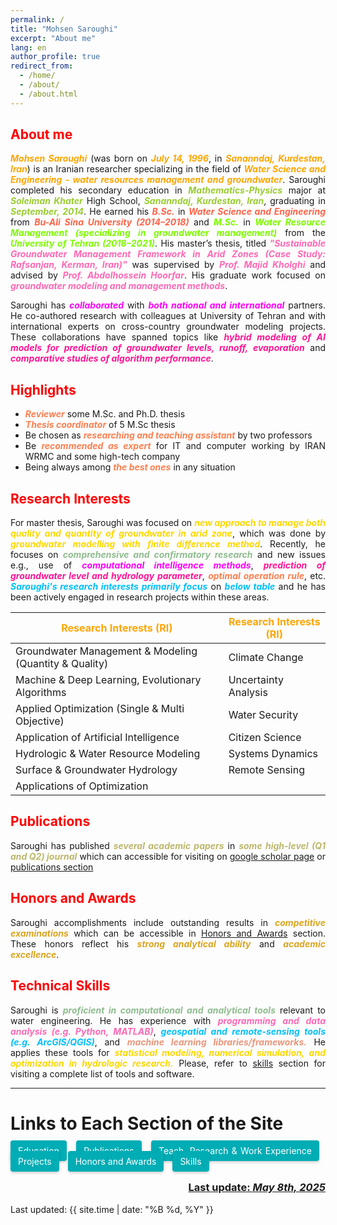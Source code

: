 ```yaml
---
permalink: /
title: "Mohsen Saroughi"
excerpt: "About me"
lang: en
author_profile: true
redirect_from:
  - /home/
  - /about/
  - /about.html
---
```


<head>
  <style>
    .cta-button {
  padding: 12px 24px;
  border-radius: 4px;
  background-color: #00adb5;
  /* color: white; */
  color: #fff;
  border: none;
  box-shadow: 0 2px 4px rgba(0,0,0,0.2);
  transition: 0.2s ease-in-out;
  flex: 1 1 auto;
  max-width: 100%;
  text-align: center;
  margin: 5px 0;
  padding: 8px 12px;
  margin-right: 10px;
  margin-bottom: 10px;
   text-decoration: none;
}

  .small-font {
      font-size: smaller;
    }

.cta-button:visited {
  color: #fff;
}

.cta-button:active {
  color: #fff;
}

.cta-button:hover {
  background: #6aa9ad;
  transform: scale(1.05);
}


.button-container {
  display: flex;
  flex-wrap: wrap;
  max-width: 1200px;
  margin: 0 auto;
  <!-- justify-content: space-between; -->
}

  </style>
</head>

<style>body {text-align: justify}</style>

## <span style="color:red">About me</span>
***<span style="color:orange">Mohsen Saroughi</span>*** (was born on ***<span style="color:orange">July 14, 1996</span>***, in ***<span style="color:orange">Sananndaj, Kurdestan, Iran</span>***) is an Iranian researcher specializing in the field of ***<span style="color:orange">Water Science and Engineering - water resources management and groundwater</span>***. Saroughi completed his secondary education in ***<span style="color:YellowGreen">Mathematics-Physics</span>*** major at ***<span style="color:YellowGreen">Soleiman Khater</span>*** High School, ***<span style="color:YellowGreen">Sananndaj, Kurdestan, Iran</span>***, graduating in ***<span style="color:YellowGreen">September, 2014</span>***. He earned his ***<span style="color:Tomato">B.Sc.</span>*** in ***<span style="color:Tomato">Water Science and Engineering</span>*** from ***<span style="color:Tomato">Bu-Ali Sina University (2014–2018)</span>*** and ***<span style="color:LawnGreen">M.Sc.</span>*** in ***<span style="color:LawnGreen">Water Resource Management (specializing in groundwater management)</span>*** from the ***<span style="color:LawnGreen">University of Tehran (2018–2021)</span>***. His master’s thesis, titled ***<span style="color:HotPink">"Sustainable Groundwater Management Framework in Arid Zones (Case Study: Rafsanjan, Kerman, Iran)"</span>*** was supervised by ***<span style="color:HotPink">Prof. Majid Kholghi</span>*** and advised by ***<span style="color:HotPink">Prof. Abdolhossein Hoorfar</span>***. His graduate work focused on ***<span style="color:HotPink">groundwater modeling and management methods</span>***.

Saroughi has ***<span style="color:Fuchsia">collaborated</span>*** with ***<span style="color:Fuchsia">both national and international</span>*** partners. He co-authored research with colleagues at University of Tehran and with international experts on cross-country groundwater modeling projects. These collaborations have spanned topics like ***<span style="color:DeepPink">hybrid modeling of AI models for prediction of groundwater levels, runoff, evaporation</span>*** and ***<span style="color:DeepPink">comparative studies of algorithm performance</span>***.

## <span style="color:red">Highlights</span>
* ***<span style="color:Coral">Reviewer</span>*** some M.Sc. and Ph.D. thesis
* ***<span style="color:Coral">Thesis coordinator</span>*** of 5 M.Sc thesis
* Be chosen as ***<span style="color:Coral">researching and teaching assistant</span>*** by two professors
* Be ***<span style="color:Coral">recommended as expert</span>*** for IT and computer working by IRAN WRMC and some high-tech company
* Being always among ***<span style="color:Coral">the best ones</span>*** in any situation

## <span style="color:red">Research Interests</span>
For master thesis, Saroughi was focused on ***<span style="color:Gold">new approach to manage both quality and quantity of groundwater in arid zone</span>***, which was done by ***<span style="color:Gold">groundwater modelling with finite difference method</span>***. Recently, he focuses on ***<span style="color:DarkSeaGreen">comprehensive and confirmatory research</span>*** and new issues e.g., use of ***<span style="color:Fuchsia">computational intelligence methods</span>***, ***<span style="color:DeepPink">prediction of groundwater level and hydrology parameter</span>***, ***<span style="color:Coral">optimal operation rule</span>***, etc. ***<span style="color:DeepSkyBlue">Saroughi's research interests primarily focus</span>*** on ***<span style="color:DeepSkyBlue">below table</span>*** and he has been actively engaged in research projects within these areas.

| <span style="color:orange">Research Interests (RI)</span> | <span style="color:orange">Research Interests (RI)</span> |
|-----------------------------------------------------------|-----------------------|
| Groundwater Management & Modeling (Quantity & Quality)    | Climate Change        |
| Machine & Deep Learning, Evolutionary Algorithms          | Uncertainty Analysis  |
| Applied Optimization (Single & Multi Objective)           | Water Security        |
| Application of Artificial Intelligence                    | Citizen Science       |
| Hydrologic & Water Resource Modeling                      | Systems Dynamics      |
| Surface & Groundwater Hydrology                           | Remote Sensing        |
| Applications of Optimization                              |                       |

## <span style="color:red">Publications</span>
Saroughi has published ***<span style="color:DarkKhaki">several academic papers</span>*** in ***<span style="color:DarkKhaki">some high-level (Q1 and Q2) journal</span>*** which can accessible for visiting on [google scholar page](https://scholar.google.com/citations?user=tJ8beTgAAAAJ&hl=en) or [publications section](/publications/)

## <span style="color:red">Honors and Awards</span>
Saroughi accomplishments include outstanding results in ***<span style="color:GoldenRod">competitive examinations</span>*** which can be accessible in [Honors and Awards](/honors_and_awards/) section. These honors reflect his ***<span style="color:GoldenRod">strong analytical ability</span>*** and ***<span style="color:GoldenRod">academic excellence</span>***.

## <span style="color:red">Technical Skills</span>
Saroughi is ***<span style="color:DarkSeaGreen">proficient in computational and analytical tools</span>*** relevant to water engineering. He has experience with ***<span style="color:HotPink">programming and data analysis (e.g. Python, MATLAB)</span>***, ***<span style="color:DeepSkyBlue">geospatial and remote-sensing tools (e.g. ArcGIS/QGIS)</span>***, and ***<span style="color:DarkSalmon">machine learning libraries/frameworks.</span>*** He applies these tools for ***<span style="color:Gold">statistical modeling, numerical simulation, and optimization in hydrologic research.</span>*** Please, refer to [skills](/skills/) section for visiting a complete list of tools and software.

---
# Links to Each Section of the Site
<div class="button-container">
  <a class="cta-button" href="/education/">Education</a>
  <a class="cta-button" href="/publications/">Publications</a>
  <a class="cta-button" href="/teach_research_work/">Teach, Research & Work Experience</a>
  <a class="cta-button" href="/projects/">Projects</a>
  <a class="cta-button" href="/honors_and_extra/">Honors and Awards</a>
  <a class="cta-button" href="/skills/">Skills</a>
  <!-- <a class="cta-button" href="/selected_courses/">Selected Courses</a> -->
  <!-- <a class="cta-button" href="/cv/">Curriculum vitae</a> -->
  <!-- <a class="cta-button" href="/research/">Research Experiences</a> -->
  <!-- <a class="cta-button" href="/extracurricular/">Extra Curricular Activities</a> -->
  <!-- <a class="cta-button" href="/industry/">Industry Experiences</a> -->
  <!-- <a class="cta-button" href="/biography/">Biography</a> -->
  <!-- <a class="cta-button" href="/gallery/">Images and Gallery</a> -->
  <!-- <a class="cta-button" href="/news/">News</a> -->
  <!-- <a class="cta-button" href="/contact/">Contact</a> -->
</div>

<p align="right">
  <h3 align="right"><b><u> Last update: <i>May 8th, 2025 </i></u></b></h3>
</p>

<p class="last-updated">
  Last updated: {{ site.time | date: "%B %d, %Y" }}
</p>